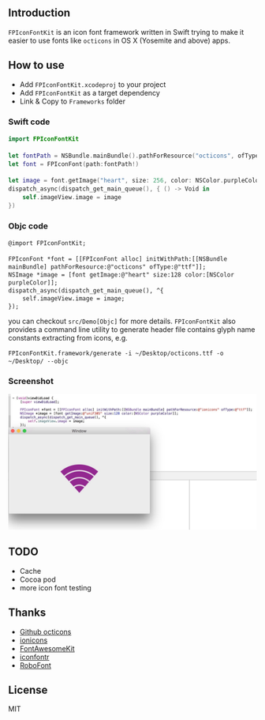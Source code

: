 
## Introduction

`FPIconFontKit` is an icon font framework written in Swift trying to make it easier to use fonts like `octicons` in OS X (Yosemite and above) apps. 

## How to use

* Add `FPIconFontKit.xcodeproj` to your project
* Add `FPIconFontKit` as a target dependency
* Link & Copy to `Frameworks` folder

### Swift code
```swift
import FPIconFontKit

let fontPath = NSBundle.mainBundle().pathForResource("octicons", ofType: "ttf")
let font = FPIconFont(path:fontPath!)
        
let image = font.getImage("heart", size: 256, color: NSColor.purpleColor())
dispatch_async(dispatch_get_main_queue(), { () -> Void in
    self.imageView.image = image
})

```

### Objc code

```objc
@import FPIconFontKit;

FPIconFont *font = [[FPIconFont alloc] initWithPath:[[NSBundle mainBundle] pathForResource:@"octicons" ofType:@"ttf"]];
NSImage *image = [font getImage:@"heart" size:128 color:[NSColor purpleColor]];
dispatch_async(dispatch_get_main_queue(), ^{
    self.imageView.image = image;
});

```

you can checkout `src/Demo[Objc]` for more details. `FPIconFontKit` also provides a command line utility to generate header file contains glyph name constants extracting from icons, e.g.
```shell
FPIconFontKit.framework/generate -i ~/Desktop/octicons.ttf -o ~/Desktop/ --objc
```

### Screenshot

![demo-objc](docs/demo_objc.jpg)

## TODO
* Cache
* Cocoa pod
* more icon font testing


## Thanks
* [Github octicons](https://octicons.github.com/)
* [ionicons](http://ionicons.com/)
* [FontAwesomeKit](https://github.com/PrideChung/FontAwesomeKit)
* [iconfontr](https://github.com/shanzi/iconfontr.git)
* [RoboFont](http://doc.robofont.com/)

## License

MIT